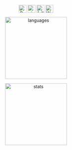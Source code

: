 <p align="center">
 <img align=center src="https://user-images.githubusercontent.com/26017543/213809357-1687c2d7-8c88-47af-a9be-9110b1d9c10a.png" alt="Party Popper" height="25" />
 <img align=center src="https://visitor-badge.laobi.icu/badge?page_id=yurindoctrine.yurindoctrine" alt="visitors" height="25" />
 <img align=center src="https://img.shields.io/github/followers/yurindoctrine?label=Follow me&style=social" alt="followers" height="25" />
 <img align=center src="https://user-images.githubusercontent.com/26017543/213809353-c908d93c-3dff-4694-9d13-e0e5cbdb879c.png" alt="Waving Hand" height="25" />
</p>

<p align="center">
<img align=center src="https://github-readme-stats-one-bice.vercel.app/api/top-langs/?username=yurindoctrine&layout=compact&theme=dark&role=OWNER,ORGANIZATION_MEMBER,COLLABORATOR" alt="languages" height="200" />
</p>

<p align="center">
<img align=center src="https://github-readme-stats-one-bice.vercel.app/api?username=yurindoctrine&show_icons=false&include_all_commits=true&layout=compact&theme=dark&role=OWNER,ORGANIZATION_MEMBER,COLLABORATOR" alt="stats" height="200" />
</p>
